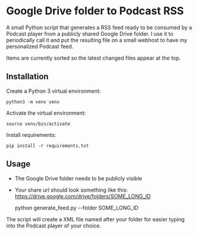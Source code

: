 # Google Drive folder to Podcast RSS

A small Python script that generates a RSS feed ready to be consumed by a Podcast player from a publicly shared Google Drive folder. I use it to periodically call it and put the resulting file on a small webhost to have my personalized Podcast feed.

Items are currently sorted so the latest changed files appear at the top.

## Installation

Create a Python 3 virtual environment:

    python3 -m venv venv

Activate the virtual environment:

    source venv/bin/activate

Install requirements:

    pip install -r requirements.txt

## Usage

- The Google Drive folder needs to be publicly visible
- Your share url should look something like this: https://drive.google.com/drive/folders/SOME_LONG_ID


    python generate_feed.py --folder SOME_LONG_ID

The script will create a XML file named after your folder for easier typing into the Podcast player of your choice.
